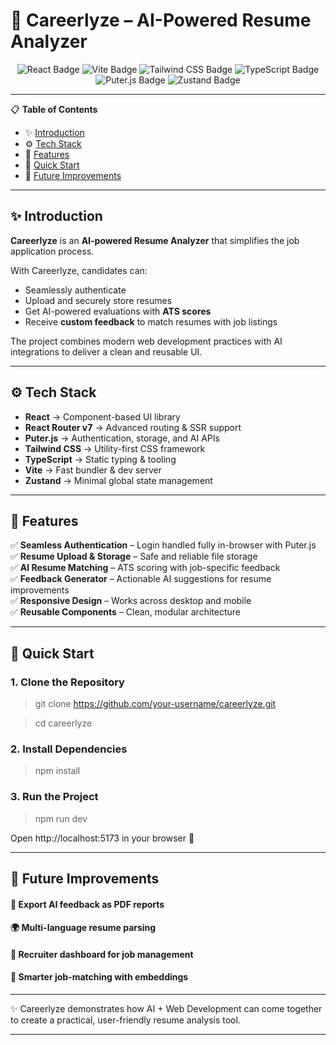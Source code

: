 # 📄 Careerlyze – AI-Powered Resume Analyzer

<p align="center">
  <img src="https://img.shields.io/badge/React-61DAFB?style=for-the-badge&logo=react&logoColor=black" alt="React Badge"/>
  <img src="https://img.shields.io/badge/Vite-646CFF?style=for-the-badge&logo=vite&logoColor=white" alt="Vite Badge"/>
  <img src="https://img.shields.io/badge/Tailwind_CSS-06B6D4?style=for-the-badge&logo=tailwind-css&logoColor=white" alt="Tailwind CSS Badge"/>
  <img src="https://img.shields.io/badge/TypeScript-3178C6?style=for-the-badge&logo=typescript&logoColor=white" alt="TypeScript Badge"/>
  <img src="https://img.shields.io/badge/Puter.js-F5784C?style=for-the-badge&logo=puter&logoColor=white" alt="Puter.js Badge"/>
  <img src="https://img.shields.io/badge/Zustand-222222?style=for-the-badge&logo=zustand&logoColor=white" alt="Zustand Badge"/>
</p>

---


📋 **Table of Contents**

* ✨ [Introduction](#-introduction)
* ⚙️ [Tech Stack](#️-tech-stack)
* 🔋 [Features](#-features)
* 🤸 [Quick Start](#-quick-start)
* 🚀 [Future Improvements](#-future-improvements)

---

## ✨ Introduction

**Careerlyze** is an **AI-powered Resume Analyzer** that simplifies the job application process.

With Careerlyze, candidates can:

* Seamlessly authenticate
* Upload and securely store resumes
* Get AI-powered evaluations with **ATS scores**
* Receive **custom feedback** to match resumes with job listings

The project combines modern web development practices with AI integrations to deliver a clean and reusable UI.

---

## ⚙️ Tech Stack

* **React** → Component-based UI library
* **React Router v7** → Advanced routing & SSR support
* **Puter.js** → Authentication, storage, and AI APIs
* **Tailwind CSS** → Utility-first CSS framework
* **TypeScript** → Static typing & tooling
* **Vite** → Fast bundler & dev server
* **Zustand** → Minimal global state management

---

## 🔋 Features

✅ **Seamless Authentication** – Login handled fully in-browser with Puter.js  
✅ **Resume Upload & Storage** – Safe and reliable file storage  
✅ **AI Resume Matching** – ATS scoring with job-specific feedback  
✅ **Feedback Generator** – Actionable AI suggestions for resume improvements  
✅ **Responsive Design** – Works across desktop and mobile  
✅ **Reusable Components** – Clean, modular architecture

---

## 🤸 Quick Start

### 1. Clone the Repository

> git clone https://github.com/your-username/careerlyze.git

> cd careerlyze

### 2. Install Dependencies
   >npm install

### 3. Run the Project
   > npm run dev


Open http://localhost:5173
in your browser 🚀

---

## 🚀 Future Improvements

#### 📑 Export AI feedback as PDF reports

#### 🌍 Multi-language resume parsing

#### 🏢 Recruiter dashboard for job management

#### 🤖 Smarter job-matching with embeddings

---

✨ Careerlyze demonstrates how AI + Web Development can come together to create a practical, user-friendly resume analysis tool.

---

